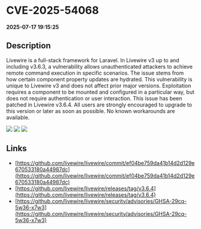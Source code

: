 # CVE-2025-54068

**2025-07-17 19:15:25**

## Description
Livewire is a full-stack framework for Laravel. In Livewire v3 up to and including v3.6.3, a vulnerability allows unauthenticated attackers to achieve remote command execution in specific scenarios. The issue stems from how certain component property updates are hydrated. This vulnerability is unique to Livewire v3 and does not affect prior major versions. Exploitation requires a component to be mounted and configured in a particular way, but does not require authentication or user interaction. This issue has been patched in Livewire v3.6.4. All users are strongly encouraged to upgrade to this version or later as soon as possible. No known workarounds are available.

![](https://img.shields.io/static/v1?label=Score&message=9.2&color=red)
![](https://img.shields.io/static/v1?label=Severity&message=CRITICAL&color=red)
![](https://img.shields.io/static/v1?label=CWE&message=RCE&color=green)

## Links
- [https://github.com/livewire/livewire/commit/ef04be759da41b14d2d129e670533180a44987dc](https://github.com/livewire/livewire/commit/ef04be759da41b14d2d129e670533180a44987dc)
- [https://github.com/livewire/livewire/releases/tag/v3.6.4](https://github.com/livewire/livewire/releases/tag/v3.6.4)
- [https://github.com/livewire/livewire/security/advisories/GHSA-29cq-5w36-x7w3](https://github.com/livewire/livewire/security/advisories/GHSA-29cq-5w36-x7w3)
